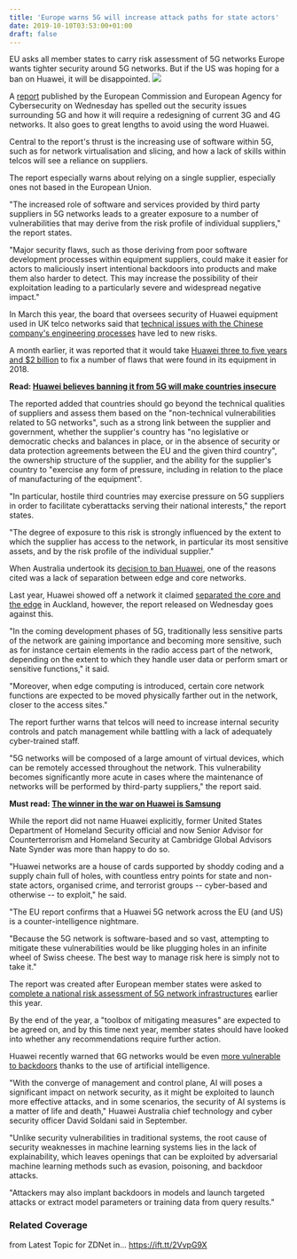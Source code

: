 ```yaml
---
title: 'Europe warns 5G will increase attack paths for state actors'
date: 2019-10-10T03:53:00+01:00
draft: false
---
```


EU asks all member states to carry risk assessment of 5G networks Europe wants tighter security around 5G networks. But if the US was hoping for a ban on Huawei, it will be disappointed. ![](https://zdnet3.cbsistatic.com/hub/i/r/2019/04/03/b7615605-d99b-4887-98cc-30ee401126b6/thumbnail/570x322/acfe56da8b0b155e162015fab7196553/5g-security-europe-worries-about-backdoo-5ca319b2fe727300b819217b-1-apr-03-2019-14-54-49-poster.jpg)

A [report](https://europa.eu/rapid/press-release_IP-19-6049_en.htm) published by the European Commission and European Agency for Cybersecurity on Wednesday has spelled out the security issues surrounding 5G and how it will require a redesigning of current 3G and 4G networks. It also goes to great lengths to avoid using the word Huawei.

Central to the report's thrust is the increasing use of software within 5G, such as for network virtualisation and slicing, and how a lack of skills within telcos will see a reliance on suppliers.

The report especially warns about relying on a single supplier, especially ones not based in the European Union.

"The increased role of software and services provided by third party suppliers in 5G networks leads to a greater exposure to a number of vulnerabilities that may derive from the risk profile of individual suppliers," the report states.

"Major security flaws, such as those deriving from poor software development processes within equipment suppliers, could make it easier for actors to maliciously insert intentional backdoors into products and make them also harder to detect. This may increase the possibility of their exploitation leading to a particularly severe and widespread negative impact."

In March this year, the board that oversees security of Huawei equipment used in UK telco networks said that [technical issues with the Chinese company's engineering processes](https://www.zdnet.com/article/huawei-security-significant-engineering-flaws-pose-risk-to-networks-says-uk/) have led to new risks.

A month earlier, it was reported that it would take [Huawei three to five years and $2 billion](https://www.zdnet.com/article/huawei-will-need-5-years-and-2b-to-resolve-uk-security-concerns-report/) to fix a number of flaws that were found in its equipment in 2018.

**Read: [Huawei believes banning it from 5G will make countries insecure](https://www.zdnet.com/article/huawei-believes-banning-it-from-5g-will-make-countries-insecure/)**

The reported added that countries should go beyond the technical qualities of suppliers and assess them based on the "non-technical vulnerabilities related to 5G networks", such as a strong link between the supplier and government, whether the supplier's country has "no legislative or democratic checks and balances in place, or in the absence of security or data protection agreements between the EU and the given third country", the ownership structure of the supplier, and the ability for the supplier's country to "exercise any form of pressure, including in relation to the place of manufacturing of the equipment".

"In particular, hostile third countries may exercise pressure on 5G suppliers in order to facilitate cyberattacks serving their national interests," the report states.

"The degree of exposure to this risk is strongly influenced by the extent to which the supplier has access to the network, in particular its most sensitive assets, and by the risk profile of the individual supplier."

When Australia undertook its [decision to ban Huawei](https://www.zdnet.com/article/5g-stakes-couldnt-be-higher-so-we-advised-huawei-ban-asd/), one of the reasons cited was a lack of separation between edge and core networks.

Last year, Huawei showed off a network it claimed [separated the core and the edge](https://www.zdnet.com/article/huawei-and-spark-showcase-separated-5g-network-in-new-zealand/) in Auckland, however, the report released on Wednesday goes against this.

"In the coming development phases of 5G, traditionally less sensitive parts of the network are gaining importance and becoming more sensitive, such as for instance certain elements in the radio access part of the network, depending on the extent to which they handle user data or perform smart or sensitive functions," it said.

"Moreover, when edge computing is introduced, certain core network functions are expected to be moved physically farther out in the network, closer to the access sites."

The report further warns that telcos will need to increase internal security controls and patch management while battling with a lack of adequately cyber-trained staff.

"5G networks will be composed of a large amount of virtual devices, which can be remotely accessed throughout the network. This vulnerability becomes significantly more acute in cases where the maintenance of networks will be performed by third-party suppliers," the report said.

**Must read: [The winner in the war on Huawei is Samsung](https://www.zdnet.com/article/the-winner-in-the-war-on-huawei-is-samsung/)**

While the report did not name Huawei explicitly, former United States Department of Homeland Security official and now Senior Advisor for Counterterrorism and Homeland Security at Cambridge Global Advisors Nate Synder was more than happy to do so.

"Huawei networks are a house of cards supported by shoddy coding and a supply chain full of holes, with countless entry points for state and non-state actors, organised crime, and terrorist groups -- cyber-based and otherwise -- to exploit," he said.

"The EU report confirms that a Huawei 5G network across the EU (and US) is a counter-intelligence nightmare.

"Because the 5G network is software-based and so vast, attempting to mitigate these vulnerabilities would be like plugging holes in an infinite wheel of Swiss cheese. The best way to manage risk here is simply not to take it."

The report was created after European member states were asked to [complete a national risk assessment of 5G network infrastructures](https://www.zdnet.com/article/5g-security-europe-worries-about-backdoors-into-its-networks/) earlier this year.

By the end of the year, a "toolbox of mitigating measures" are expected to be agreed on, and by this time next year, member states should have looked into whether any recommendations require further action.  

Huawei recently warned that 6G networks would be even [more vulnerable to backdoors](https://www.zdnet.com/article/huawei-believes-banning-it-from-5g-will-make-countries-insecure/) thanks to the use of artificial intelligence.

"With the converge of management and control plane, AI will poses a significant impact on network security, as it might be exploited to launch more effective attacks, and in some scenarios, the security of AI systems is a matter of life and death," Huawei Australia chief technology and cyber security officer David Soldani said in September.

"Unlike security vulnerabilities in traditional systems, the root cause of security weaknesses in machine learning systems lies in the lack of explainability, which leaves openings that can be exploited by adversarial machine learning methods such as evasion, poisoning, and backdoor attacks.

"Attackers may also implant backdoors in models and launch targeted attacks or extract model parameters or training data from query results."

### Related Coverage

  
  
from Latest Topic for ZDNet in... https://ift.tt/2VvpG9X